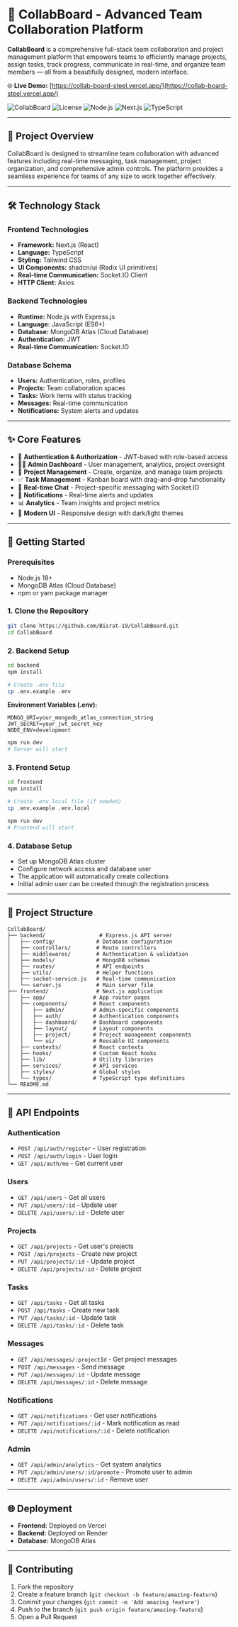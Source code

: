 # 🚀 CollabBoard - Advanced Team Collaboration Platform

**CollabBoard** is a comprehensive full-stack team collaboration and project management platform that empowers teams to efficiently manage projects, assign tasks, track progress, communicate in real-time, and organize team members — all from a beautifully designed, modern interface.

🌐 **Live Demo:** [https://collab-board-steel.vercel.app/](https://collab-board-steel.vercel.app/)

![CollabBoard](https://img.shields.io/badge/Status-Production%20Ready-brightgreen)
![License](https://img.shields.io/badge/License-ISC-blue)
![Node.js](https://img.shields.io/badge/Node.js-18+-green)
![Next.js](https://img.shields.io/badge/Next.js-black)
![TypeScript](https://img.shields.io/badge/TypeScript-blue)

---

## 🎯 Project Overview

CollabBoard is designed to streamline team collaboration with advanced features including real-time messaging, task management, project organization, and comprehensive admin controls. The platform provides a seamless experience for teams of any size to work together effectively.

---

## 🛠️ Technology Stack

### **Frontend Technologies**
- **Framework:** Next.js (React)
- **Language:** TypeScript 
- **Styling:** Tailwind CSS 
- **UI Components:** shadcn/ui (Radix UI primitives)
- **Real-time Communication:** Socket.IO Client
- **HTTP Client:** Axios 

### **Backend Technologies**
- **Runtime:** Node.js with Express.js 
- **Language:** JavaScript (ES6+)
- **Database:** MongoDB Atlas (Cloud Database)
- **Authentication:** JWT 
- **Real-time Communication:** Socket.IO 

### **Database Schema**
- **Users:** Authentication, roles, profiles
- **Projects:** Team collaboration spaces
- **Tasks:** Work items with status tracking
- **Messages:** Real-time communication
- **Notifications:** System alerts and updates

---

## ✨ Core Features

- 🔐 **Authentication & Authorization** - JWT-based with role-based access
- 👨‍💼 **Admin Dashboard** - User management, analytics, project oversight
- 📁 **Project Management** - Create, organize, and manage team projects
- ✅ **Task Management** - Kanban board with drag-and-drop functionality
- 💬 **Real-time Chat** - Project-specific messaging with Socket.IO
- 🔔 **Notifications** - Real-time alerts and updates
- 📊 **Analytics** - Team insights and project metrics
- 🎨 **Modern UI** - Responsive design with dark/light themes

---

## 🚀 Getting Started

### **Prerequisites**
- Node.js 18+ 
- MongoDB Atlas (Cloud Database)
- npm or yarn package manager

### **1. Clone the Repository**
```bash
git clone https://github.com/Bisrat-19/CollabBoard.git
cd CollabBoard
```

### **2. Backend Setup**
```bash
cd backend
npm install

# Create .env file
cp .env.example .env
```

**Environment Variables (.env):**
```env
MONGO_URI=your_mongodb_atlas_connection_string
JWT_SECRET=your_jwt_secret_key
NODE_ENV=development
```

```bash
npm run dev
# Server will start 
```

### **3. Frontend Setup**
```bash
cd frontend
npm install

# Create .env.local file (if needed)
cp .env.example .env.local
```

```bash
npm run dev
# Frontend will start 
```

### **4. Database Setup**
- Set up MongoDB Atlas cluster
- Configure network access and database user
- The application will automatically create collections
- Initial admin user can be created through the registration process

---

## 📁 Project Structure

```
CollabBoard/
├── backend/                 # Express.js API server
│   ├── config/             # Database configuration
│   ├── controllers/        # Route controllers
│   ├── middlewares/        # Authentication & validation
│   ├── models/             # MongoDB schemas
│   ├── routes/             # API endpoints
│   ├── utils/              # Helper functions
│   ├── socket-service.js   # Real-time communication
│   └── server.js           # Main server file
├── frontend/               # Next.js application
│   ├── app/               # App router pages
│   ├── components/        # React components
│   │   ├── admin/         # Admin-specific components
│   │   ├── auth/          # Authentication components
│   │   ├── dashboard/     # Dashboard components
│   │   ├── layout/        # Layout components
│   │   ├── project/       # Project management components
│   │   └── ui/            # Reusable UI components
│   ├── contexts/          # React contexts
│   ├── hooks/             # Custom React hooks
│   ├── lib/               # Utility libraries
│   ├── services/          # API services
│   ├── styles/            # Global styles
│   └── types/             # TypeScript type definitions
└── README.md
```

---

## 🔧 API Endpoints

### **Authentication**
- `POST /api/auth/register` - User registration
- `POST /api/auth/login` - User login
- `GET /api/auth/me` - Get current user

### **Users**
- `GET /api/users` - Get all users
- `PUT /api/users/:id` - Update user
- `DELETE /api/users/:id` - Delete user

### **Projects**
- `GET /api/projects` - Get user's projects
- `POST /api/projects` - Create new project
- `PUT /api/projects/:id` - Update project
- `DELETE /api/projects/:id` - Delete project

### **Tasks**
- `GET /api/tasks` - Get all tasks
- `POST /api/tasks` - Create new task
- `PUT /api/tasks/:id` - Update task
- `DELETE /api/tasks/:id` - Delete task

### **Messages**
- `GET /api/messages/:projectId` - Get project messages
- `POST /api/messages` - Send message
- `PUT /api/messages/:id` - Update message
- `DELETE /api/messages/:id` - Delete message

### **Notifications**
- `GET /api/notifications` - Get user notifications
- `PUT /api/notifications/:id` - Mark notification as read
- `DELETE /api/notifications/:id` - Delete notification

### **Admin**
- `GET /api/admin/analytics` - Get system analytics
- `PUT /api/admin/users/:id/promote` - Promote user to admin
- `DELETE /api/admin/users/:id` - Remove user

---

## 🌐 Deployment

- **Frontend:** Deployed on Vercel
- **Backend:** Deployed on Render
- **Database:** MongoDB Atlas

---

## 🤝 Contributing

1. Fork the repository
2. Create a feature branch (`git checkout -b feature/amazing-feature`)
3. Commit your changes (`git commit -m 'Add amazing feature'`)
4. Push to the branch (`git push origin feature/amazing-feature`)
5. Open a Pull Request
